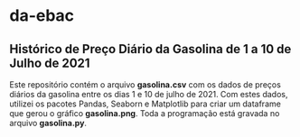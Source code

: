 # da-ebac

## Histórico de Preço Diário da Gasolina de 1 a 10 de Julho de 2021

Este repositório contém o arquivo **gasolina.csv** com os dados de preços diários da gasolina entre os dias 1 e 10 de julho de 2021. Com estes dados, utilizei os pacotes Pandas, Seaborn e Matplotlib para criar um dataframe que gerou o gráfico **gasolina.png**. Toda a programação está gravada no arquivo **gasolina.py**.